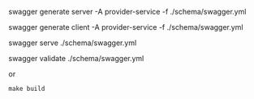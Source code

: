 swagger generate server -A provider-service -f ./schema/swagger.yml

swagger generate client -A provider-service -f ./schema/swagger.yml
 
swagger serve ./schema/swagger.yml

swagger validate ./schema/swagger.yml

or 

```make build```